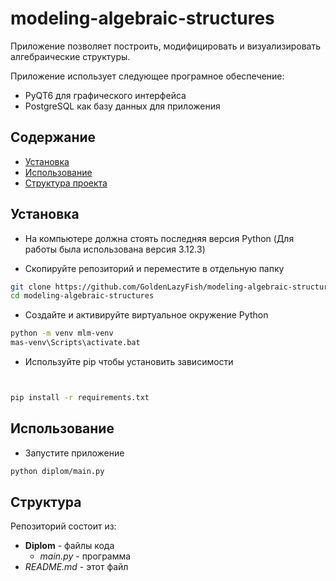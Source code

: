 # modeling-algebraic-structures

Приложение позволяет построить, модифицировать и визуализировать алгебраические структуры.

Приложение использует следующее програмное обеспечение:
- PyQT6 для графического интерфейса
- PostgreSQL как базу данных для приложения

## Содержание
- [Установка](#Установка)
- [Использование](#Использование)
- [Структура проекта](#Структура)

## Установка

- На компьютере должна стоять последняя версия Python (Для работы была использована версия 3.12.3)

- Скопируйте репозиторий и переместите в отдельную папку
```bash 
git clone https://github.com/GoldenLazyFish/modeling-algebraic-structures.git
cd modeling-algebraic-structures
```

- Создайте и активируйте виртуальное окружение Python
```bash
python -m venv mlm-venv
mas-venv\Scripts\activate.bat
```

- Используйте pip чтобы установить зависимости
```bash


pip install -r requirements.txt
```


## Использование

- Запустите приложение
```bash
python diplom/main.py
```


## Структура

Репозиторий состоит из: 
- **Diplom** - файлы кода
  - *main.py* - программа
- *README.md* - этот файл

